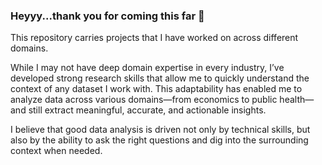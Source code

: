 ### Heyyy...thank you for coming this far 👋

This repository carries projects that I have worked on across different domains.

While I may not have deep domain expertise in every industry, I’ve developed strong research skills that allow me to quickly understand the context of any dataset I work with. This adaptability has enabled me to analyze data across various domains—from economics to public health—and still extract meaningful, accurate, and actionable insights.

I believe that good data analysis is driven not only by technical skills, but also by the ability to ask the right questions and dig into the surrounding context when needed.
